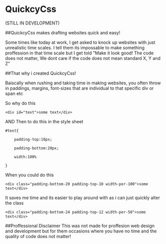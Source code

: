 QuickcyCss
==========
(STILL IN DEVELOPMENT)

##QuickcyCss makes drafting websites quick and easy! 

Some times like today at work, I get asked to knock up websites with just unrealistic time scales. I tell them its impossable to make something proffession in that time scale but I get told "Make it look good! The code does not matter, We dont care if the code does not mean standard X, Y and Z"

##That why i created QuickcyCss!

Baiscally when rushing and taking time in making websites, you often throw in paddings, margins, font-sizes that are individual to that specific div or span etc

So why do this 

	<div id="text">some text</div>

AND Then to do this in the style sheet

	#text{

		padding-top:10px;

		padding-bottom:20px;

		width:100%

	}

When you could do this

	<div class="padding-bottom-20 padding-top-10 width-per-100">some text</div>

It saves me time and its easier to play around with as i can just quickly alter the class
	
	<div class="padding-bottom-24 padding-top-12 width-per-50">some text</div>

##Proffessional Disclaimer
This was not made for proffesion web design and development but for them occasions where you have no time and the quality of code does not matter!

